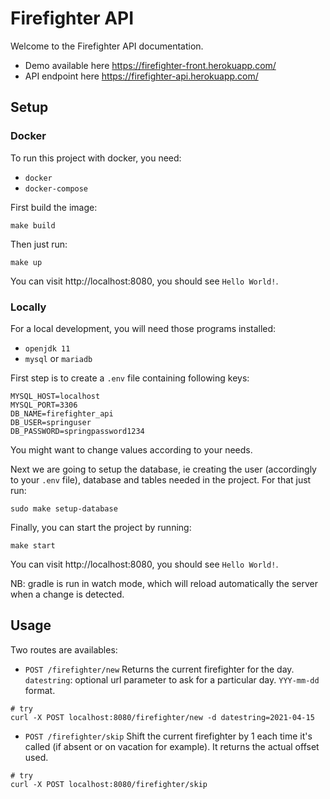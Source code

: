 # Firefighter API

Welcome to the Firefighter API documentation.

- Demo available here https://firefighter-front.herokuapp.com/
- API endpoint here https://firefighter-api.herokuapp.com/

## Setup

### Docker

To run this project with docker, you need:
- `docker`
- `docker-compose`

First build the image:
```
make build
```

Then just run:
```
make up
```

You can visit http://localhost:8080, you should see `Hello World!`.

### Locally

For a local development, you will need those programs installed:

- `openjdk 11`
- `mysql` or `mariadb`

First step is to create a `.env` file containing following keys:

```
MYSQL_HOST=localhost
MYSQL_PORT=3306
DB_NAME=firefighter_api
DB_USER=springuser
DB_PASSWORD=springpassword1234
```

You might want to change values according to your needs.

Next we are going to setup the database, ie creating the user (accordingly to your `.env` file), database and tables needed in the project. For that just run:

```
sudo make setup-database
```

Finally, you can start the project by running:

```
make start
```

You can visit http://localhost:8080, you should see `Hello World!`.

NB: gradle is run in watch mode, which will reload automatically the server when a change is detected.

## Usage

Two routes are availables:

- `POST /firefighter/new`
  Returns the current firefighter for the day.
  `datestring`: optional url parameter to ask for a particular day. `YYY-mm-dd` format.
```
# try
curl -X POST localhost:8080/firefighter/new -d datestring=2021-04-15
```

- `POST /firefighter/skip`
  Shift the current firefighter by 1 each time it's called (if absent or on vacation for example).
  It returns the actual offset used.
```
# try
curl -X POST localhost:8080/firefighter/skip
```
